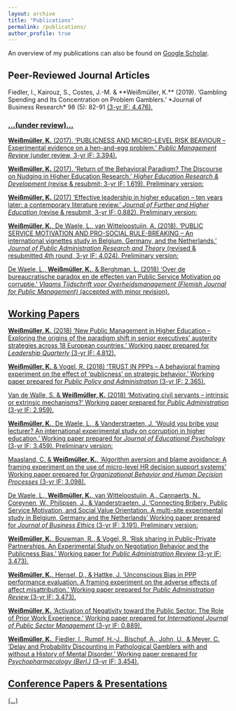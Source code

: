 ```yaml
---
layout: archive
title: "Publications"
permalink: /publications/
author_profile: true
---
```


An overview of my publications can also be found on <a href="https://scholar.google.de/citations?user=APdmf2UAAAAJ&hl=de" target="_blank"><u>Google Scholar</u></a>.
     

<h2>Peer-Reviewed Journal Articles</h2>
Fiedler, I., Kairouz, S., Costes, J.-M. & **Weißmüller, K.** (2019). ‘Gambling Spending and Its Concentration on Problem Gamblers.’ *Journal of Business Research* 98 (5): 82-91 <a href="https://doi.org/10.1016/j.jbusres.2019.01.040" target="_blank">  (3-yr IF: 4.476).
     

<h3>...(under review)... </h3>

**Weißmüller, K.** (2017). ‘PUBLICNESS AND MICRO-LEVEL RISK BEAVIOUR – Experimental evidence on a hen-and-egg problem.’ *Public Management Review* (under review, 3-yr IF: 3.394).

**Weißmüller, K.** (2017). ‘Return of the Behavioral Paradigm? The Discourse on Nudging in Higher Education Research.’ *Higher Education Research & Development* (revise & resubmit; 3-yr IF: 1.619). Preliminary version: <a href="https://drive.google.com/open?id=1zNuSbMnrIEboWsvv0WZY8V7DCms0_4_Q" target="_blank">

**Weißmüller, K.** (2017) ‘Effective leadership in higher education – ten years later: a contemporary literature review.’ *Journal of Further and Higher Education* (revise & resubmit, 3-yr IF: 0.882). Preliminary version: <a href="https://drive.google.com/open?id=1LKmwzoCdfucc8mxUNGpDrPebcZ1uK1P8" target="_blank">

**Weißmüller, K.**, De Waele, L., van Witteloostuijn, A. (2018). ‘PUBLIC SERVICE MOTIVATION AND PRO-SOCIAL RULE-BREAKING – An international vignettes study in Belgium, Germany, and the Netherlands.’ *Journal of Public Administration Research and Theory* (revised & resubmitted 4th round, 3-yr IF: 4.024). Preliminary version: <a href="https://drive.google.com/open?id=1EeOX4EzdL6n-cXtqSKB3te8DXkTqKVDJ" target="_blank">
  
De Waele, L., **Weißmüller, K.**, & Berghman, L. (2018) ‘Over de bureaucratische paradox en de effecten van Public Service Motivation op corruptie.’ *Vlaams Tijdschrift voor Overheidsmanagement (Flemish Journal for Public Management)* (accepted with minor revision).


<h2>Working Papers</h2>

**Weißmüller, K.** (2018) ‘New Public Management in Higher Education – Exploring the origins of the paradigm shift in senior executives’ austerity strategies across 18 European countries.’ Working paper prepared for *Leadership Quarterly* (3-yr IF: 4.812).

**Weißmüller, K.** & Vogel, R. (2018) ‘TRUST IN PPPs – A behavioral framing experiment on the effect of ‘publicness’ on strategic behavior.’ Working paper prepared for *Public Policy and Administration* (3-yr IF: 2.365).

Van de Walle, S. & **Weißmüller, K.** (2018) ‘Motivating civil servants – intrinsic or extrinsic mechanisms?’ Working paper prepared for *Public Administration* (3-yr IF: 2.959).

**Weißmüller, K.**, De Waele, L., & Vanderstraeten, J. ‘Would you bribe your lecturer? An international experimental study on corruption in higher education.’ Working paper prepared for *Journal of Educational Psychology* (3-yr IF: 3.459). Preliminary version: <a href="https://drive.google.com/open?id=1xNPhfpLgaTSWQd_KovY-ZAq-hVXhxEjp" target="_blank">
  
Maasland, C. & **Weißmüller, K.**, ‘Algorithm aversion and blame avoidance: A framing experiment on the use of micro-level HR decision support systems’ Working paper prepared for *Organizational Behavior and Human Decision Processes* (3-yr IF: 3.098).

De Waele, L., **Weißmüller, K.**, van Witteloostuijn, A., Cannaerts, N., Coreynen, W., Philipsen, J., & Vanderstraeten, J. ‘Connecting Bribery, Public Service Motivation, and Social Value Orientation. A multi-site experimental study in Belgium, Germany and the Netherlands’ Working paper prepared for *Journal of Business Ethics* (3-yr IF: 3.191). Preliminary version: <a href="https://drive.google.com/open?id=1X6k47h6G_ZnqwEvp2-X2ev5wgIENhUs3" target="_blank">

**Weißmüller, K.**, Bouwman, R., & Vogel, R. ‘Risk sharing in Public-Private Partnerships. An Experimental Study on Negotiation Behavior and the Publicness Bias.’ Working paper for *Public Administration Review* (3-yr IF: 3.473).

**Weißmüller, K.**, Hensel, D., & Hattke, J. ‘Unconscious Bias in PPP performance evaluation. A framing experiment on the adverse effects of affect misattribution.’ Working paper prepared for *Public Administration Review* (3-yr IF: 3.473).

**Weißmüller, K.** ‘Activation of Negativity toward the Public Sector: The Role of Prior Work Experience.’ Working paper prepared for *International Journal of Public Sector Management* (3-yr IF: 0.889).

**Weißmüller, K.**, Fiedler, I., Rumpf, H.-J., Bischof, A., John, U., & Meyer, C. ‘Delay and Probability Discounting in Pathological Gamblers with and without a History of Mental Disorder.’ Working paper prepared for *Psychopharmacology (Berl.)* (3-yr IF: 3.454).


<h2>Conference Papers & Presentations</h2>

(...)
